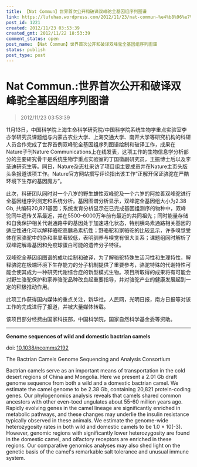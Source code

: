 ```yaml
---
title: 【Nat Commun】世界首次公开和破译双峰驼全基因组序列图谱
link: https://lufuhao.wordpress.com/2012/11/23/nat-commun-%e4%b8%96%e7%95%8c%e9%a6%96%e6%ac%a1%e5%85%ac%e5%bc%80%e5%92%8c%e7%a0%b4%e8%af%91%e5%8f%8c%e5%b3%b0%e9%a9%bc%e5%85%a8%e5%9f%ba%e5%9b%a0%e7%bb%84%e5%ba%8f%e5%88%97%e5%9b%be%e8%b0%b1/
post_id: 1221
created: 2012/11/23 03:53:39
created_gmt: 2012/11/22 18:53:39
comment_status: open
post_name: 【Nat Commun】世界首次公开和破译双峰驼全基因组序列图谱
status: publish
post_type: post
---
```


# Nat Commun.:世界首次公开和破译双峰驼全基因组序列图谱

> 2012/11/23 03:53:39

11月13日，中国科学院上海生命科学研究院/中国科学院系统生物学重点实验室李亦学研究员课题组与内蒙古农业大学、上海交通大学、南开大学等研究机构的科研人员合作完成了世界首例双峰驼全基因组序列图谱绘制和破译工作，成果在Nature子刊Nature Communications上在线发表，这项工作的生物信息学分析部分的主要研究骨干是系统生物学重点实验室的丁国徽副研究员，王振博士后以及李圣迪研究生等。同日，Nature杂志社采访了项目组主要成员并在Nature主页头版头条报道该项工作。Nature官方网站撰写评论指出该工作“正解开保证骆驼在严酷环境下生存的基因魔方”。 

此次，科研团队同时对一个八岁的野生雄性双峰驼及一个六岁的阿拉善双峰驼进行全基因组序列测定和系统分析。基因图谱分析显示，双峰驼全基因组大小为2.38 Gb, 共编码20,821基因；系统发育分析显示在已完成基因组测序的物种中，双峰驼同牛遗传关系最近，并在5500–6000万年前有最近的共同祖先；同时能量存储和自我保护相关代谢通路中的基因处于加速进化状态，特别胰岛素通路相关基因的适应性进化可以解释骆驼高胰岛素抗性；野骆驼和家骆驼的比较显示，许多嗅觉受体在家骆驼中的杂和率显著较低，表明驯养与嗅觉有很大关系；课题组同时解析了双峰驼解毒基因和免疫球蛋白可能的遗传分子特征。 

双峰驼全基因组图谱的成功绘制和破译，为了解骆驼特殊生活习性和生理特性，解释骆驼在极端环境下生存能力的分子机制提供了重要参考，骆驼特殊的代谢特性可能会使其成为一种研究代谢综合症的新型模式生物。项目所取得的成果将有可能会对野生骆驼保护和家养骆驼品种改良起重要指导，并对骆驼产业的健康发展起到一定的积极推动作用。 

此项工作获得国内媒体的重点关注，新华社，人民网，光明日报，南方日报等对该工作的完成进行了报道，并被大量媒体转载。 

该项目部分经费由国家科技部，中国科学院，国家自然科学基金委等资助。 

***

**Genome sequences of wild and domestic bactrian camels**

doi: [10.1038/ncomms2192](http://www.nature.com/news/bactrian-camel-genome-holds-survival-secrets-1.11807)

The Bactrian Camels Genome Sequencing and Analysis Consortium 

Bactrian camels serve as an important means of transportation in the cold desert regions of China and Mongolia. Here we present a 2.01 Gb draft genome sequence from both a wild and a domestic bactrian camel. We estimate the camel genome to be 2.38 Gb, containing 20,821 protein-coding genes. Our phylogenomics analysis reveals that camels shared common ancestors with other even-toed ungulates about 55-60 million years ago. Rapidly evolving genes in the camel lineage are significantly enriched in metabolic pathways, and these changes may underlie the insulin resistance typically observed in these animals. We estimate the genome-wide heterozygosity rates in both wild and domestic camels to be 1.0 × 10(-3). However, genomic regions with significantly lower heterozygosity are found in the domestic camel, and olfactory receptors are enriched in these regions. Our comparative genomics analyses may also shed light on the genetic basis of the camel's remarkable salt tolerance and unusual immune system. 
